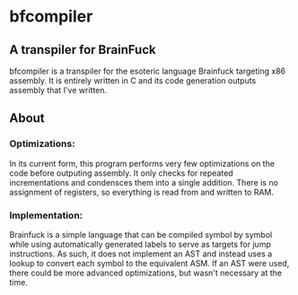 # bfcompiler
## A transpiler for BrainFuck
bfcompiler is a transpiler for the esoteric language Brainfuck targeting x86 assembly. It is entirely written in C and its code generation outputs assembly that I've written.

## About

### Optimizations:

In its current form, this program performs very few optimizations on the code before outputing assembly. It only checks for repeated incrementations and condensces them into a single addition. There is no assignment of registers, so everything is read from and written to RAM.

### Implementation:

Brainfuck is a simple language that can be compiled symbol by symbol while using automatically generated labels to serve as targets for jump instructions. As such, it does not implement an AST and instead uses a lookup to convert each symbol to the equivalent ASM. If an AST were used, there could be more advanced optimizations, but wasn't necessary at the time.
